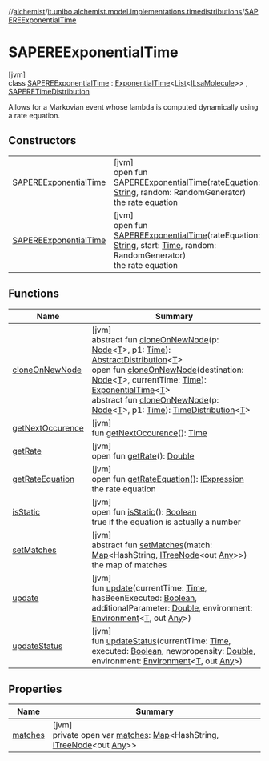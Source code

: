//[alchemist](../../../index.md)/[it.unibo.alchemist.model.implementations.timedistributions](../index.md)/[SAPEREExponentialTime](index.md)

# SAPEREExponentialTime

[jvm]\
class [SAPEREExponentialTime](index.md) : [ExponentialTime](../-exponential-time/index.md)<[List](https://docs.oracle.com/javase/8/docs/api/java/util/List.html)<[ILsaMolecule](../../it.unibo.alchemist.model.interfaces/-i-lsa-molecule/index.md)>> , [SAPERETimeDistribution](../-s-a-p-e-r-e-time-distribution/index.md)

Allows for a Markovian event whose lambda is computed dynamically using a rate equation.

## Constructors

| | |
|---|---|
| [SAPEREExponentialTime](-s-a-p-e-r-e-exponential-time.md) | [jvm]<br>open fun [SAPEREExponentialTime](-s-a-p-e-r-e-exponential-time.md)(rateEquation: [String](https://docs.oracle.com/javase/8/docs/api/java/lang/String.html), random: RandomGenerator)<br>the rate equation |
| [SAPEREExponentialTime](-s-a-p-e-r-e-exponential-time.md) | [jvm]<br>open fun [SAPEREExponentialTime](-s-a-p-e-r-e-exponential-time.md)(rateEquation: [String](https://docs.oracle.com/javase/8/docs/api/java/lang/String.html), start: [Time](../../it.unibo.alchemist.model.interfaces/-time/index.md), random: RandomGenerator)<br>the rate equation |

## Functions

| Name | Summary |
|---|---|
| [cloneOnNewNode](../-abstract-distribution/clone-on-new-node.md) | [jvm]<br>abstract fun [cloneOnNewNode](../-abstract-distribution/clone-on-new-node.md)(p: [Node](../../it.unibo.alchemist.model.interfaces/-node/index.md)<[T](../../it.unibo.alchemist.model.interfaces/-node/index.md)>, p1: [Time](../../it.unibo.alchemist.model.interfaces/-time/index.md)): [AbstractDistribution](../-abstract-distribution/index.md)<[T](../../it.unibo.alchemist.model.interfaces/-node/index.md)><br>open fun [cloneOnNewNode](../-exponential-time/clone-on-new-node.md)(destination: [Node](../../it.unibo.alchemist.model.interfaces/-node/index.md)<[T](../../it.unibo.alchemist.model.interfaces/-node/index.md)>, currentTime: [Time](../../it.unibo.alchemist.model.interfaces/-time/index.md)): [ExponentialTime](../-exponential-time/index.md)<[T](../../it.unibo.alchemist.model.interfaces/-node/index.md)><br>abstract fun [cloneOnNewNode](../../it.unibo.alchemist.model.interfaces/-time-distribution/clone-on-new-node.md)(p: [Node](../../it.unibo.alchemist.model.interfaces/-node/index.md)<[T](../../it.unibo.alchemist.model.interfaces/-node/index.md)>, p1: [Time](../../it.unibo.alchemist.model.interfaces/-time/index.md)): [TimeDistribution](../../it.unibo.alchemist.model.interfaces/-time-distribution/index.md)<[T](../../it.unibo.alchemist.model.interfaces/-node/index.md)> |
| [getNextOccurence](../-abstract-distribution/get-next-occurence.md) | [jvm]<br>fun [getNextOccurence](../-abstract-distribution/get-next-occurence.md)(): [Time](../../it.unibo.alchemist.model.interfaces/-time/index.md) |
| [getRate](get-rate.md) | [jvm]<br>open fun [getRate](get-rate.md)(): [Double](https://kotlinlang.org/api/latest/jvm/stdlib/kotlin/-double/index.html) |
| [getRateEquation](get-rate-equation.md) | [jvm]<br>open fun [getRateEquation](get-rate-equation.md)(): [IExpression](../../it.unibo.alchemist.expressions.interfaces/-i-expression/index.md)<br>the rate equation |
| [isStatic](is-static.md) | [jvm]<br>open fun [isStatic](is-static.md)(): [Boolean](https://kotlinlang.org/api/latest/jvm/stdlib/kotlin/-boolean/index.html)<br>true if the equation is actually a number |
| [setMatches](../-s-a-p-e-r-e-time-distribution/set-matches.md) | [jvm]<br>abstract fun [setMatches](../-s-a-p-e-r-e-time-distribution/set-matches.md)(match: [Map](https://docs.oracle.com/javase/8/docs/api/java/util/Map.html)<HashString, [ITreeNode](../../it.unibo.alchemist.expressions.interfaces/-i-tree-node/index.md)<out [Any](https://kotlinlang.org/api/latest/jvm/stdlib/kotlin/-any/index.html)>>)<br>the map of matches |
| [update](../-abstract-distribution/update.md) | [jvm]<br>fun [update](../-abstract-distribution/update.md)(currentTime: [Time](../../it.unibo.alchemist.model.interfaces/-time/index.md), hasBeenExecuted: [Boolean](https://kotlinlang.org/api/latest/jvm/stdlib/kotlin/-boolean/index.html), additionalParameter: [Double](https://kotlinlang.org/api/latest/jvm/stdlib/kotlin/-double/index.html), environment: [Environment](../../it.unibo.alchemist.model.interfaces/-environment/index.md)<[T](../../it.unibo.alchemist.model.interfaces/-node/index.md), out [Any](https://kotlinlang.org/api/latest/jvm/stdlib/kotlin/-any/index.html)>) |
| [updateStatus](../-exponential-time/update-status.md) | [jvm]<br>fun [updateStatus](../-exponential-time/update-status.md)(currentTime: [Time](../../it.unibo.alchemist.model.interfaces/-time/index.md), executed: [Boolean](https://kotlinlang.org/api/latest/jvm/stdlib/kotlin/-boolean/index.html), newpropensity: [Double](https://kotlinlang.org/api/latest/jvm/stdlib/kotlin/-double/index.html), environment: [Environment](../../it.unibo.alchemist.model.interfaces/-environment/index.md)<[T](../../it.unibo.alchemist.model.interfaces/-node/index.md), out [Any](https://kotlinlang.org/api/latest/jvm/stdlib/kotlin/-any/index.html)>) |

## Properties

| Name | Summary |
|---|---|
| [matches](matches.md) | [jvm]<br>private open var [matches](matches.md): [Map](https://docs.oracle.com/javase/8/docs/api/java/util/Map.html)<HashString, [ITreeNode](../../it.unibo.alchemist.expressions.interfaces/-i-tree-node/index.md)<out [Any](https://kotlinlang.org/api/latest/jvm/stdlib/kotlin/-any/index.html)>> |

